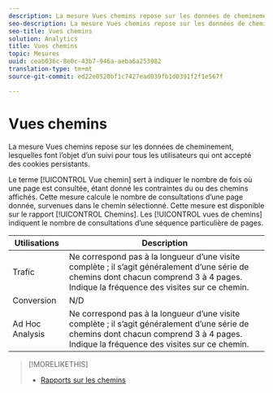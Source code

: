 ```yaml
---
description: La mesure Vues chemins repose sur les données de cheminement, lesquelles font l’objet d’un suivi pour tous les utilisateurs qui ont accepté des cookies persistants.
seo-description: La mesure Vues chemins repose sur les données de cheminement, lesquelles font l’objet d’un suivi pour tous les utilisateurs qui ont accepté des cookies persistants.
seo-title: Vues chemins
solution: Analytics
title: Vues chemins
topic: Mesures
uuid: ceab036c-8e0c-43b7-946a-aeba6a253982
translation-type: tm+mt
source-git-commit: ed22e0520bf1c7427ead039fb1d0391f2f1e567f

---
```



# Vues chemins

La mesure Vues chemins repose sur les données de cheminement, lesquelles font l’objet d’un suivi pour tous les utilisateurs qui ont accepté des cookies persistants.

Le terme [!UICONTROL Vue chemin] sert à indiquer le nombre de fois où une page est consultée, étant donné les contraintes du ou des chemins affichés. Cette mesure calcule le nombre de consultations d’une page donnée, survenues dans le chemin sélectionné. Cette mesure est disponible sur le rapport [!UICONTROL Chemins]. Les [!UICONTROL vues de chemins] indiquent le nombre de consultations d’une séquence particulière de pages.

| Utilisations | Description |
|---|---|
| Trafic | Ne correspond pas à la longueur d’une visite complète ; il s’agit généralement d’une série de chemins dont chacun comprend 3 à 4 pages. Indique la fréquence des visites sur ce chemin. |
| Conversion | N/D |
| Ad Hoc Analysis | Ne correspond pas à la longueur d’une visite complète ; il s’agit généralement d’une série de chemins dont chacun comprend 3 à 4 pages. Indique la fréquence des visites sur ce chemin. |

>[!MORELIKETHIS]
>
>* [Rapports sur les chemins](/help/components/c-variables/dimensionslist/reports-paths.md)

